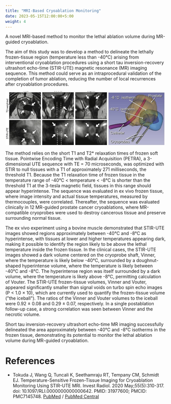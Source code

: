 ```yaml
---
title: "MRI-Based Cryoablation Monitoring"
date: 2023-05-15T12:00:00+5:00
weight: 4
---
```


A novel MRI-based method to monitor the lethal ablation volume during MR-guided cryoablation. 

The aim of this study was to develop a method to delineate the lethally frozen-tissue region (temperature less than -40°C) arising from interventional cryoablation procedures using a short tau inversion-recovery ultrashort echo-time (STIR-UTE) magnetic resonance (MR) imaging sequence. This method could serve as an intraprocedural validation of the completion of tumor ablation, reducing the number of local recurrences after cryoablation procedures.


![Cryoablation Monitoring](/images/projects/mri_cryoablation.jpg)


The method relies on the short T1 and T2* relaxation times of frozen soft tissue. Pointwise Encoding Time with Radial Acquisition (PETRA), a 3-dimensional UTE sequence with TE = 70 microseconds, was optimized with STIR to null tissues with a T1 of approximately 271 milliseconds, the threshold T1. Because the T1 relaxation time of frozen tissue in the temperature range of -40°C < temperature < -8°C is shorter than the threshold T1 at the 3-tesla magnetic field, tissues in this range should appear hyperintense. The sequence was evaluated in ex vivo frozen tissue, where image intensity and actual tissue temperatures, measured by thermocouples, were correlated. Thereafter, the sequence was evaluated clinically in 12 MR-guided prostate cancer cryoablations, where MR-compatible cryoprobes were used to destroy cancerous tissue and preserve surrounding normal tissue.

The ex vivo experiment using a bovine muscle demonstrated that STIR-UTE images showed regions approximately between -40°C and -8°C as hyperintense, with tissues at lower and higher temperatures appearing dark, making it possible to identify the region likely to be above the lethal temperature inside the frozen tissue. In the clinical cases, the STIR-UTE images showed a dark volume centered on the cryoprobe shaft, Vinner, where the temperature is likely below -40°C, surrounded by a doughnut-shaped hyperintense volume, where the temperature is likely between -40°C and -8°C. The hyperintense region was itself surrounded by a dark volume, where the temperature is likely above -8°C, permitting calculation of Vouter. The STIR-UTE frozen-tissue volumes, Vinner and Vouter, appeared significantly smaller than signal voids on turbo spin echo images (P < 1.0 × 10), which are currently used to quantify the frozen-tissue volume ("the iceball"). The ratios of the Vinner and Vouter volumes to the iceball were 0.92 ± 0.08 and 0.29 ± 0.07, respectively. In a single postablation follow-up case, a strong correlation was seen between Vinner and the necrotic volume.

Short tau inversion-recovery ultrashort echo-time MR imaging successfully delineated the area approximately between -40°C and -8°C isotherms in the frozen tissue, demonstrating its potential to monitor the lethal ablation volume during MR-guided cryoablation.


# References

- Tokuda J, Wang Q, Tuncali K, Seethamraju RT, Tempany CM, Schmidt EJ. Temperature-Sensitive Frozen-Tissue Imaging for Cryoablation Monitoring Using STIR-UTE MRI. Invest Radiol. 2020 May;55(5):310-317. doi: 10.1097/RLI.0000000000000642. PMID: 31977600; PMCID: PMC7145748. [PubMed](https://pubmed.ncbi.nlm.nih.gov/31977600/) / [PubMed Central](https://www.ncbi.nlm.nih.gov/pmc/articles/PMC7145748/)
